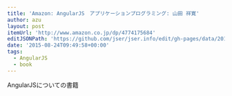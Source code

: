 ```yaml
---
title: 'Amazon: AngularJS　アプリケーションプログラミング: 山田 祥寛'
author: azu
layout: post
itemUrl: 'http://www.amazon.co.jp/dp/4774175684'
editJSONPath: 'https://github.com/jser/jser.info/edit/gh-pages/data/2015/08/index.json'
date: '2015-08-24T09:49:58+00:00'
tags:
  - AngularJS
  - book
---
```

AngularJSについての書籍
